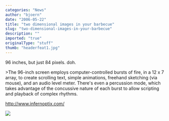 ```yaml
---
categories: "News"
author: "bjoern"
date: "2006-05-22"
title: "two dimensional images in your barbecue"
slug: "two-dimensional-images-in-your-barbecue"
description: ""
imported: "true"
originalType: "stuff"
thumb: "headerfeat1.jpg"
---
```



<!--{SPLIT()}-->
96 inches, but just 84 pixels. doh. 

&gt;The 96-inch screen employs computer-controlled bursts of fire, in a 12 x 7 array, to create scrolling text, simple animations, freehand sketching (via mouse), and an audio level meter. There's even a percussion mode, which takes advantage of the concussive nature of each burst to allow scripting and playback of complex rhythms.

<http://www.infernoptix.com/>
<!--~~~-->

![](headerfeat1.jpg)
<!--{SPLIT}-->